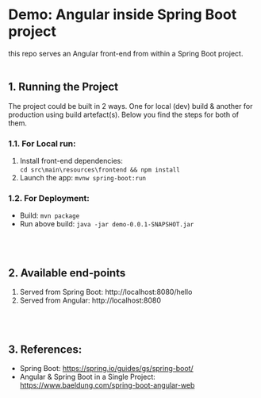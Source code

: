 # Demo: Angular inside Spring Boot project

this repo serves an Angular front-end from within a Spring Boot project.
&nbsp;
\
&nbsp;




## 1. Running the Project

The project could be built in 2 ways. One for local (dev) build & 
another for production using build artefact(s). Below you find the steps 
for both of them.


### 1.1. For Local run: 
1. Install front-end dependencies:   
`cd src\main\resources\frontend && npm install`
2. Launch the app: `mvnw spring-boot:run`

### 1.2. For Deployment:
* Build: `mvn package`
* Run above build: `java -jar demo-0.0.1-SNAPSHOT.jar`

&nbsp;
\
&nbsp;

## 2. Available end-points
1. Served from Spring Boot: http://localhost:8080/hello
2. Served from Angular: http://localhost:8080

\
&nbsp;

## 3. References:

* Spring Boot: https://spring.io/guides/gs/spring-boot/  
* Angular & Spring Boot in a Single Project: https://www.baeldung.com/spring-boot-angular-web
